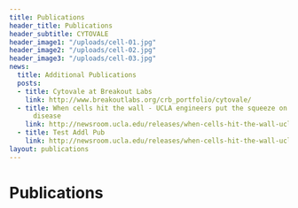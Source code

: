 ```yaml
---
title: Publications
header_title: Publications
header_subtitle: CYTOVALE
header_image1: "/uploads/cell-01.jpg"
header_image2: "/uploads/cell-02.jpg"
header_image3: "/uploads/cell-03.jpg"
news:
  title: Additional Publications
  posts:
  - title: Cytovale at Breakout Labs
    link: http://www.breakoutlabs.org/crb_portfolio/cytovale/
  - title: When cells hit the wall - UCLA engineers put the squeeze on cells to diagnose
      disease
    link: http://newsroom.ucla.edu/releases/when-cells-hit-the-wall-ucla-engineers-232320
  - title: Test Addl Pub
    link: http://newsroom.ucla.edu/releases/when-cells-hit-the-wall-ucla-engineers-232320
layout: publications
---
```


# Publications
